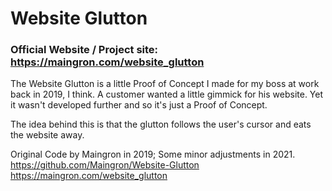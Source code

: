 # Website Glutton

### Official Website / Project site: https://maingron.com/website_glutton

The Website Glutton is a little Proof of Concept I made for my boss at work back in 2019, I think. A customer wanted a little gimmick for his website. Yet it wasn't developed further and so it's just a Proof of Concept.

The idea behind this is that the glutton follows the user's cursor and eats the website away.


Original Code by Maingron in 2019; Some minor adjustments in 2021.  
https://github.com/Maingron/Website-Glutton  
https://maingron.com/website_glutton
